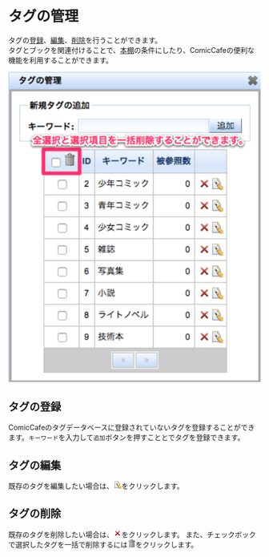 # タグの管理
タグの[登録](#register)、[編集](#update)、[削除](#delete)を行うことができます。  
タグとブックを関連付けることで、[本棚](../../Client/BasicOperations/Bookshelf.mkd)の条件にしたり、ComicCafeの便利な機能を利用することができます。

<img src='https://raw.githubusercontent.com/burton999dev/ComicCafeHelp/master/images/ja/server/Tag.png' width='800px'/>

## <a name ="register">タグの登録</a>
ComicCafeのタグデータベースに登録されていないタグを登録することができます。`キーワード`を入力して`追加`ボタンを押すこととでタグを登録できます。

## <a name ="update">タグの編集</a>
既存のタグを編集したい場合は、![](https://raw.githubusercontent.com/burton999dev/ComicCafeHelp/master/images/server/icon/edit.gif)をクリックします。

## <a name ="delete">タグの削除</a>
既存のタグを削除したい場合は、![](https://raw.githubusercontent.com/burton999dev/ComicCafeHelp/master/images/server/icon/delete.gif)をクリックします。
また、チェックボックで選択したタグを一括で削除するには![](https://raw.githubusercontent.com/burton999dev/ComicCafeHelp/master/images/server/icon/trash.png)をクリックします。
